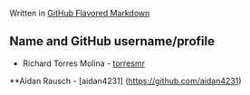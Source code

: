 Written in [GitHub Flavored Markdown](https://docs.github.com/en/get-started/writing-on-github)

## **Name and GitHub username/profile**

* Richard Torres Molina - [torresmr](https://github.com/torresmr)

**Aidan Rausch - [aidan4231] (https://github.com/aidan4231)
